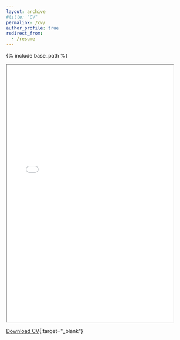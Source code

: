 ```yaml
---
layout: archive
#title: "CV"
permalink: /cv/
author_profile: true
redirect_from:
  - /resume
---
```


{% include base_path %}

<iframe src="/files/cv-sudip.pdf" width="90%" height="700"></iframe>

[Download CV](/files/cv-sudip.pdf){:target="_blank"}
